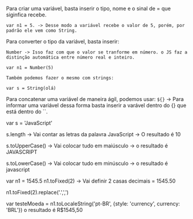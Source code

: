 <!-- Variáveis, Conversão de Variável e Concatenações em JavaScript -->
Para criar uma variável, basta inserir o tipo, nome e o sinal de = que siginfica recebe.

    var n1 = 5. -> Desse modo a variável recebe o valor de 5, porém, por padrão ele vem como String.

Para converter o tipo da variável, basta inserir:

    Number -> Isso faz com que o valor se tranforme em número. o JS faz a distinção automática entre número real e inteiro.

    var n1 = Number(5)

    Também podemos fazer o mesmo com strings:

    var s = String(olá)

Para concatenar uma variável de maneira ágil, podemos usar:
    `${}` -> Para informar uma variável dessa forma basta inserir a varável dentro do {} que está dentro do ``.

<!-- Contar letras e colocar tudo em MAIÚSCULO e MINÚSCULO -->

var s = 'JavaScript'

s.length -> Vai contar as letras da palavra JavaScript -> O resultado é 10

s.toUpperCase() -> Vai colocar tudo em maiúsculo -> o resultado é JAVASCRIPT

s.toLowerCase() -> Vai colocar tudo em minúsculo -> o resultado é javascript

<!-- Definir casas decimais de um número -->

var n1 = 1545.5
n1.toFixed(2)  -> Vai definir 2 casas decimais = 1545.50

<!-- Coverter . em , -->
n1.toFixed(2).replace('.',',')

<!-- Definir um número com estilo de moeda brasileira -->
var testeMoeda = n1.toLocaleString('pt-BR', {style: 'currency', currency: 'BRL'}) o resultado é R$1545,50


